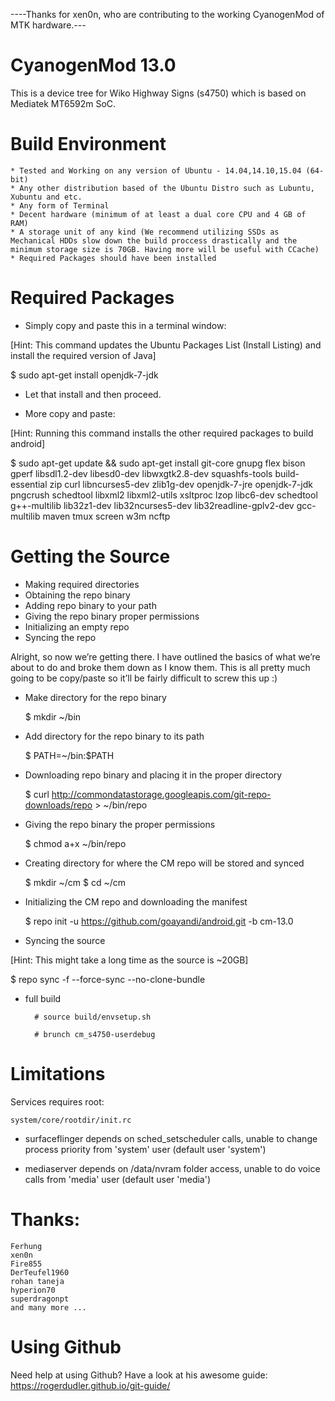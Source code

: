 ----Thanks for xen0n, who are contributing to the working CyanogenMod of MTK hardware.---
# CyanogenMod 13.0

This is a device tree for Wiko Highway Signs (s4750) which is based on Mediatek MT6592m SoC.

# Build Environment

    * Tested and Working on any version of Ubuntu - 14.04,14.10,15.04 (64-bit)
    * Any other distribution based of the Ubuntu Distro such as Lubuntu, Xubuntu and etc.
    * Any form of Terminal
    * Decent hardware (minimum of at least a dual core CPU and 4 GB of RAM)
    * A storage unit of any kind (We recommend utilizing SSDs as Mechanical HDDs slow down the build proccess drastically and the minimum storage size is 70GB. Having more will be useful with CCache)
    * Required Packages should have been installed

# Required Packages
* Simply copy and paste this in a terminal window:

[Hint: This command updates the Ubuntu Packages List (Install Listing) and install the required version of Java]

 $ sudo apt-get install openjdk-7-jdk

* Let that install and then proceed.

* More copy and paste:

[Hint: Running this command installs the other required packages to build android]

 $ sudo apt-get update && sudo apt-get install git-core gnupg flex bison gperf libsdl1.2-dev libesd0-dev libwxgtk2.8-dev squashfs-tools build-essential zip curl libncurses5-dev zlib1g-dev openjdk-7-jre openjdk-7-jdk pngcrush schedtool libxml2 libxml2-utils xsltproc lzop libc6-dev schedtool g++-multilib lib32z1-dev lib32ncurses5-dev lib32readline-gplv2-dev gcc-multilib maven tmux screen w3m ncftp

# Getting the Source

   * Making required directories
   * Obtaining the repo binary
   * Adding repo binary to your path
   * Giving the repo binary proper permissions
   * Initializing an empty repo
   * Syncing the repo

Alright, so now we’re getting there. I have outlined the basics of what we’re about to do and broke them down as I know them. This is all pretty much going to be copy/paste so it’ll be fairly difficult to screw this up :)

* Make directory for the repo binary

  $ mkdir ~/bin

* Add directory for the repo binary to its path

  $ PATH=~/bin:$PATH

* Downloading repo binary and placing it in the proper directory

  $ curl http://commondatastorage.googleapis.com/git-repo-downloads/repo > ~/bin/repo

* Giving the repo binary the proper permissions

  $ chmod a+x ~/bin/repo

* Creating directory for where the CM repo will be stored and synced

  $ mkdir ~/cm
  $ cd ~/cm

* Initializing the CM repo and downloading the manifest

  $  repo init -u https://github.com/goayandi/android.git -b cm-13.0

* Syncing the source

[Hint: This might take a long time as the source is ~20GB]

  $  repo sync -f --force-sync --no-clone-bundle

* full build
        
        # source build/envsetup.sh

        # brunch cm_s4750-userdebug

# Limitations

Services requires root:

`system/core/rootdir/init.rc`

  * surfaceflinger depends on sched_setscheduler calls, unable to change process priority from 'system' user (default user 'system')

  * mediaserver depends on /data/nvram folder access, unable to do voice calls from 'media' user (default user 'media')

# Thanks:
	Ferhung
	xen0n
	Fire855
	DerTeufel1960
	rohan taneja
	hyperion70
	superdragonpt
	and many more ...

# Using Github

Need help at using Github? Have a look at his awesome guide: https://rogerdudler.github.io/git-guide/
